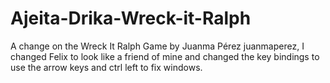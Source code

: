 # Ajeita-Drika-Wreck-it-Ralph
A change on the Wreck It Ralph Game by Juanma Pérez juanmaperez, I changed Felix to look like a friend of mine and changed the key bindings to use the arrow keys and ctrl left to fix windows. 
